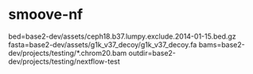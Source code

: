 # smoove-nf

bed=base2-dev/assets/ceph18.b37.lumpy.exclude.2014-01-15.bed.gz
fasta=base2-dev/assets/g1k_v37_decoy/g1k_v37_decoy.fa
bams=base2-dev/projects/testing/*.chrom20.bam
outdir=base2-dev/projects/testing/nextflow-test
